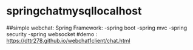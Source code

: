 # springchatmysqllocalhost
##simple webchat:
Spring Framework:
  -spring boot
  -spring mvc
  -spring security
  -spring websocket
#demo : https://dttr278.github.io/webchat1client/chat.html
